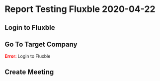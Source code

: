 # Report Testing Fluxble  2020-04-22

## Login to Fluxble

## Go To Target Company

<span style="color:red"><b> Error: </b></span> Login to Fluxble 

## Create Meeting